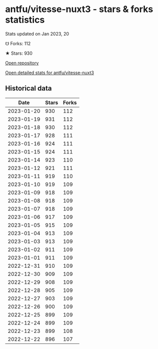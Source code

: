 # antfu/vitesse-nuxt3 - stars & forks statistics

Stats updated on Jan 2023, 20

☋ Forks: 112

★ Stars: 930

[Open repository](https://github.com/antfu/vitesse-nuxt3)

[Open detailed stats for antfu/vitesse-nuxt3](https://reviewgithub.com/rep/antfu/vitesse-nuxt3)

## Historical data
| Date | Stars | Forks |
|------|-------|-------|
| 2023-01-20 | 930 | 112 | 
| 2023-01-19 | 931 | 112 | 
| 2023-01-18 | 930 | 112 | 
| 2023-01-17 | 928 | 111 | 
| 2023-01-16 | 924 | 111 | 
| 2023-01-15 | 924 | 111 | 
| 2023-01-14 | 923 | 110 | 
| 2023-01-12 | 921 | 111 | 
| 2023-01-11 | 919 | 110 | 
| 2023-01-10 | 919 | 109 | 
| 2023-01-09 | 918 | 109 | 
| 2023-01-08 | 918 | 109 | 
| 2023-01-07 | 918 | 109 | 
| 2023-01-06 | 917 | 109 | 
| 2023-01-05 | 915 | 109 | 
| 2023-01-04 | 913 | 109 | 
| 2023-01-03 | 913 | 109 | 
| 2023-01-02 | 911 | 109 | 
| 2023-01-01 | 911 | 109 | 
| 2022-12-31 | 910 | 109 | 
| 2022-12-30 | 909 | 109 | 
| 2022-12-29 | 908 | 109 | 
| 2022-12-28 | 905 | 109 | 
| 2022-12-27 | 903 | 109 | 
| 2022-12-26 | 900 | 109 | 
| 2022-12-25 | 899 | 109 | 
| 2022-12-24 | 899 | 109 | 
| 2022-12-23 | 899 | 108 | 
| 2022-12-22 | 896 | 107 | 

